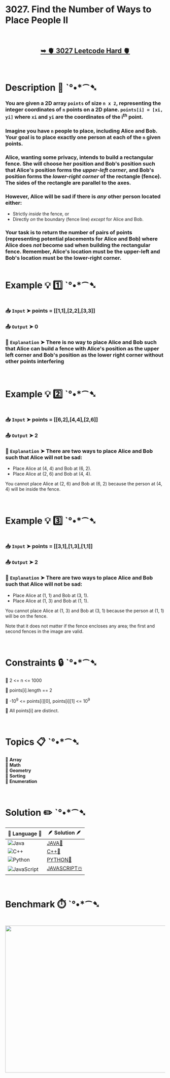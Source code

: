 # 3027. Find the Number of Ways to Place People II

</br>

<h2 align="center"> 

<a href="https://leetcode.com/problems/find-the-number-of-ways-to-place-people-ii/description/?envType=daily-question&envId=2025-09-03"><strong>➥ 🫀 3027 Leetcode Hard 🫀 </strong></a>
</h2>

</br>

# Description 📜 ˋ°•*⁀➷

### You are given a 2D array `points` of size `n x 2`, representing the integer coordinates of `n` points on a 2D plane. `points[i] = [xi, yi]` where `xi` and `yi` are the coordinates of the i<sup>th</sup> point.

### Imagine you have `n` people to place, including Alice and Bob. Your goal is to place exactly one person at each of the `n` given points.

### Alice, wanting some privacy, intends to build a rectangular fence.  She will choose her position and Bob's position such that Alice's position forms the *upper-left corner*, and Bob's position forms the *lower-right corner* of the rectangle (fence).  The sides of the rectangle are parallel to the axes.

### However, Alice will be sad if there is *any* other person located either:

- Strictly *inside* the fence, or
- Directly *on* the boundary (fence line) *except* for Alice and Bob.

### Your task is to return the number of pairs of points (representing potential placements for Alice and Bob) where Alice does *not* become sad when building the rectangular fence. Remember, Alice's location must be the upper-left and Bob's location must be the lower-right corner.

<img src="" width="" height=""/>

</br>

# Example 💡 1️⃣ ˋ°•*⁀➷

<img src="" width="" height=""/>

  ### 📥 `Input`  ➤ points = [[1,1],[2,2],[3,3]]

  ### 📤 `Output`  ➤ 0

  ### 🔦 `Explanation`  ➤ There is no way to place Alice and Bob such that Alice can build a fence with Alice's position as the upper left corner and Bob's position as the lower right corner without other points interfering

</br>

# Example 💡 2️⃣ ˋ°•*⁀➷

<img src="" width="" height=""/>

  ### 📥 `Input` ➤ points = [[6,2],[4,4],[2,6]]

  ### 📤 `Output`  ➤ 2

  ### 🔦 `Explanation` ➤ There are two ways to place Alice and Bob such that Alice will not be sad:

- Place Alice at (4, 4) and Bob at (6, 2).
- Place Alice at (2, 6) and Bob at (4, 4).

You cannot place Alice at (2, 6) and Bob at (6, 2) because the person at (4, 4) will be inside the fence.

</br>

# Example 💡 3️⃣ ˋ°•*⁀➷

<img src="" width="" height=""/>

  ### 📥 `Input` ➤ points = [[3,1],[1,3],[1,1]]

  ### 📤 `Output`  ➤ 2

  ### 🔦 `Explanation` ➤ There are two ways to place Alice and Bob such that Alice will not be sad:

- Place Alice at (1, 1) and Bob at (3, 1).
- Place Alice at (1, 3) and Bob at (1, 1).

You cannot place Alice at (1, 3) and Bob at (3, 1) because the person at (1, 1) will be on the fence.

Note that it does not matter if the fence encloses any area; the first and second fences in the image are valid.

</br>

# Constraints 🔒 ˋ°•*⁀➷

🔹 2 <= n <= 1000 </br>

🔹 points[i].length == 2 </br>

🔹 -10<sup>9</sup> <= points[i][0], points[i][1] <= 10<sup>9</sup> </br>

🔹 All points[i] are distinct. </br>

</br>

# Topics 📋 ˋ°•*⁀➷

🔸 **Array**  </br>
🔸 **Math**  </br>
🔸 **Geometry**  </br>
🔸 **Sorting**  </br>
🔸 **Enumeration**  </br>

</br>

# Solution ✏️ ˋ°•*⁀➷

| 📒 Language 📒  | 🪶 Solution 🪶 |
| ------------- | ------------- |
|  ![Java](https://img.shields.io/badge/java-%23ED8B00.svg?style=for-the-badge&logo=openjdk&logoColor=white)  | [JAVA🍁]() |
|  ![C++](https://img.shields.io/badge/c++-%2300599C.svg?style=for-the-badge&logo=c%2B%2B&logoColor=white)  | [C++🎲]()  |
|  ![Python](https://img.shields.io/badge/python-3670A0?style=for-the-badge&logo=python&logoColor=ffdd54)    | [PYTHON🍰]() |
| ![JavaScript](https://img.shields.io/badge/javascript-%23323330.svg?style=for-the-badge&logo=javascript&logoColor=%23F7DF1E)   | [JAVASCRIPT☃️]() |

</br>

# Benchmark ⏱️ ˋ°•*⁀➷

<h1  align="center" >

<img src ="" width = "700px" height="462px" />

</h1>
